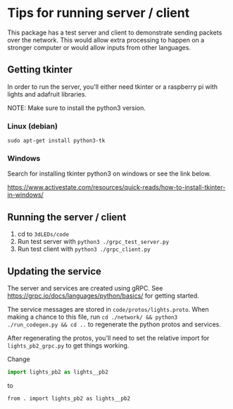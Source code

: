 # Tips for running server / client

This package has a test server and client to demonstrate sending packets over the network. This would allow extra
processing to happen on a stronger computer or would allow inputs from other languages.

## Getting tkinter

In order to run the server, you'll either need tkinter or a raspberry pi with lights and adafruit libraries.

NOTE: Make sure to install the python3 version.

### Linux (debian)

```
sudo apt-get install python3-tk
```

### Windows

Search for installing tkinter python3 on windows or see the link below.

https://www.activestate.com/resources/quick-reads/how-to-install-tkinter-in-windows/

## Running the server / client

1. cd to `3dLEDs/code`
2. Run test server with `python3 ./grpc_test_server.py`
3. Run test client with `python3 ./grpc_client.py`

## Updating the service

The server and services are created using gRPC. See https://grpc.io/docs/languages/python/basics/ for getting started.

The service messages are stored in `code/protos/lights.proto`. When making a chance to this file,
run `cd ./network/ && python3 ./run_codegen.py && cd ..` to regenerate the python protos and services.

After regenerating the protos, you'll need to set the relative import for `lights_pb2_grpc.py` to get things working.

Change
```python
import lights_pb2 as lights__pb2
```
to
```
from . import lights_pb2 as lights__pb2
```